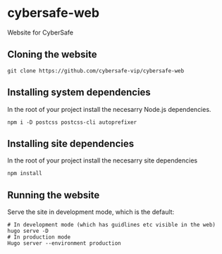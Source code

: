 # cybersafe-web
Website for CyberSafe

## Cloning the website
```shell
git clone https://github.com/cybersafe-vip/cybersafe-web
```

## Installing system dependencies
In the root of your project install the necesarry Node.js dependencies.
```shell
npm i -D postcss postcss-cli autoprefixer
```

## Installing site dependencies
In the root of your project install the necesarry site dependencies
```shell
npm install
```

## Running the website
Serve the site in development mode, which is the default:
```shell
# In development mode (which has guidlines etc visible in the web)
hugo serve -D
# In production mode
Hugo server --environment production
```
